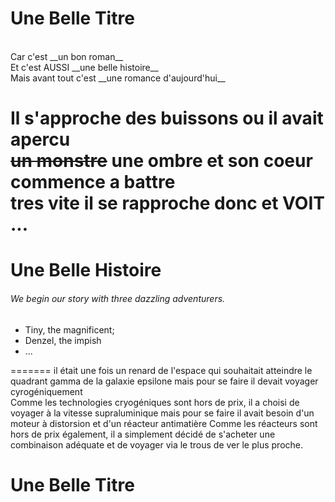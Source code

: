 



# Une Belle Titre

<br>
Car c'est __un bon roman__ <br>
Et c'est AUSSI __une belle histoire__ <br>
Mais avant tout c'est __une romance d'aujourd'hui__ <br>

Il s'approche des buissons ou il avait apercu<br>
~~un monstre~~ une ombre et son coeur commence a battre<br>
tres vite il se rapproche donc et **VOIT** ...
=======
# Une Belle Histoire

###### We begin our story with three dazzling adventurers.
* Tiny, the magnificent;
* Denzel, the impish
* ...

=======
il était une fois un renard de l'espace qui souhaitait atteindre le quadrant gamma de la galaxie epsilone mais pour se faire il devait voyager cyrogéniquement  
Comme les technologies cryogéniques sont hors de prix, il a choisi de voyager à la vitesse supraluminique mais pour se faire il avait besoin d'un moteur à distorsion et  d'un réacteur antimatière 
Comme les réacteurs sont hors de prix également, il a simplement décidé de s'acheter une combinaison adéquate et de voyager via le trous de ver le plus proche. 

# Une Belle Titre
